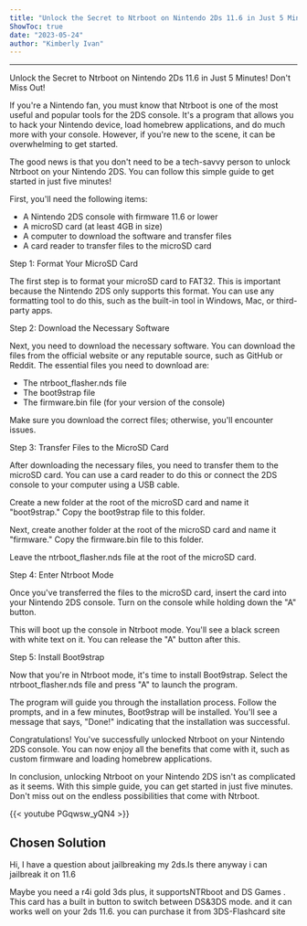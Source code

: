 ```yaml
---
title: "Unlock the Secret to Ntrboot on Nintendo 2Ds 11.6 in Just 5 Minutes! Don't Miss Out!"
ShowToc: true 
date: "2023-05-24"
author: "Kimberly Ivan"
---
```

*****
Unlock the Secret to Ntrboot on Nintendo 2Ds 11.6 in Just 5 Minutes! Don't Miss Out!

If you're a Nintendo fan, you must know that Ntrboot is one of the most useful and popular tools for the 2DS console. It's a program that allows you to hack your Nintendo device, load homebrew applications, and do much more with your console. However, if you're new to the scene, it can be overwhelming to get started.

The good news is that you don't need to be a tech-savvy person to unlock Ntrboot on your Nintendo 2DS. You can follow this simple guide to get started in just five minutes!

First, you'll need the following items:

- A Nintendo 2DS console with firmware 11.6 or lower
- A microSD card (at least 4GB in size)
- A computer to download the software and transfer files
- A card reader to transfer files to the microSD card

Step 1: Format Your MicroSD Card

The first step is to format your microSD card to FAT32. This is important because the Nintendo 2DS only supports this format. You can use any formatting tool to do this, such as the built-in tool in Windows, Mac, or third-party apps.

Step 2: Download the Necessary Software

Next, you need to download the necessary software. You can download the files from the official website or any reputable source, such as GitHub or Reddit. The essential files you need to download are:

- The ntrboot_flasher.nds file
- The boot9strap file
- The firmware.bin file (for your version of the console)

Make sure you download the correct files; otherwise, you'll encounter issues.

Step 3: Transfer Files to the MicroSD Card

After downloading the necessary files, you need to transfer them to the microSD card. You can use a card reader to do this or connect the 2DS console to your computer using a USB cable.

Create a new folder at the root of the microSD card and name it "boot9strap." Copy the boot9strap file to this folder.

Next, create another folder at the root of the microSD card and name it "firmware." Copy the firmware.bin file to this folder.

Leave the ntrboot_flasher.nds file at the root of the microSD card.

Step 4: Enter Ntrboot Mode

Once you've transferred the files to the microSD card, insert the card into your Nintendo 2DS console. Turn on the console while holding down the "A" button.

This will boot up the console in Ntrboot mode. You'll see a black screen with white text on it. You can release the "A" button after this.

Step 5: Install Boot9strap

Now that you're in Ntrboot mode, it's time to install Boot9strap. Select the ntrboot_flasher.nds file and press "A" to launch the program.

The program will guide you through the installation process. Follow the prompts, and in a few minutes, Boot9strap will be installed. You'll see a message that says, "Done!" indicating that the installation was successful.

Congratulations! You've successfully unlocked Ntrboot on your Nintendo 2DS console. You can now enjoy all the benefits that come with it, such as custom firmware and loading homebrew applications.

In conclusion, unlocking Ntrboot on your Nintendo 2DS isn't as complicated as it seems. With this simple guide, you can get started in just five minutes. Don't miss out on the endless possibilities that come with Ntrboot.

{{< youtube PGqwsw_yQN4 >}} 



## Chosen Solution
 Hi, I have a question about jailbreaking my 2ds.Is there anyway i can jailbreak it on 11.6

 Maybe you need a r4i gold 3ds plus, it supportsNTRboot and DS Games . This card has a built in button to switch between DS&3DS mode. and it can works well on your 2ds 11.6. you can purchase it from 3DS-Flashcard site




